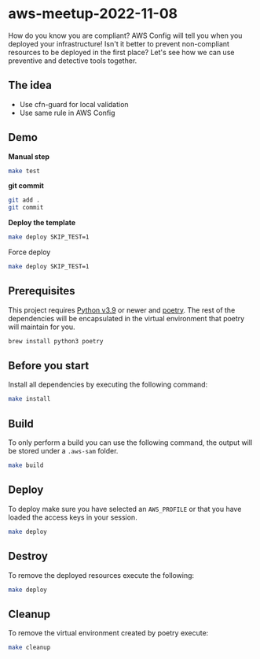 # aws-meetup-2022-11-08

How do you know you are compliant? AWS Config will tell you when you deployed your infrastructure! Isn't it better to prevent non-compliant resources to be deployed in the first place? Let's see how we can use preventive and detective tools together.

## The idea

- Use cfn-guard for local validation
- Use same rule in AWS Config

## Demo

**Manual step**

```bash
make test
```

**git commit**

```bash
git add .
git commit
```

**Deploy the template**


```bash
make deploy SKIP_TEST=1
```

Force deploy

```bash
make deploy SKIP_TEST=1
```


## Prerequisites

This project requires [Python v3.9](https://www.python.org/) or newer and [poetry](https://python-poetry.org/). The rest of the dependencies will be encapsulated in the virtual environment that poetry will maintain for you.

```bash
brew install python3 poetry
```

## Before you start

Install all dependencies by executing the following command:

```bash
make install
```

## Build

To only perform a build you can use the following command, the output will be stored under a `.aws-sam` folder.

```bash
make build
```

## Deploy

To deploy make sure you have selected an `AWS_PROFILE` or that you have loaded the access keys in your session.

```bash
make deploy
```

## Destroy

To remove the deployed resources execute the following:

```bash
make deploy
```

## Cleanup

To remove the virtual environment created by poetry execute:

```bash
make cleanup
```
